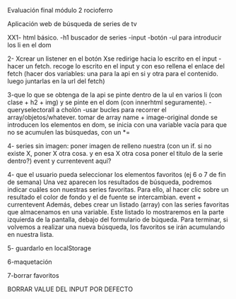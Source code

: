 Evaluación final módulo 2 rocioferro

Aplicación web de búsqueda de series de tv

XX1- html básico.
  -h1 buscador de series
  -input
  -botón
  -ul para introducir los li en el dom

2-
Xcrear un listener en el botón
Xse redirige hacia lo escrito en el input
-hacer un fetch. recoge lo escrito en el input y con eso rellena el enlace del fetch (hacer dos variables: una para la api en si y otra para el contenido. luego juntarlas en la url del fetch)

3-que lo que se obtenga de la api se pinte dentro de la ul en varios li (con clase + h2 + img) y se pinte en el dom (con innerhtml seguramente).
-queryselectorall a cholón
  -usar bucles para recorrer el array/objetos/whatever. tomar de array name + image-original
  donde se introducen los elementos en dom, se inicia con una variable vacía para que no se acumulen las búsquedas, con un *=

4- series sin imagen: poner imagen de relleno nuestra (con un if. si no existe X, poner X otra cosa. y en esa X otra cosa poner el titulo de la serie dentro?) event y currentevent aquí?


4- que el usuario pueda seleccionar los elementos favoritos (ej 6 o 7 de fin de semana)
Una vez aparecen los resultados de búsqueda, podremos indicar cuáles son nuestras series
favoritas. Para ello, al hacer clic sobre un resultado el color de fondo y el de fuente se
intercambian.
event + currentevent
Además, debes crear un listado (array) con las series favoritas que almacenamos en una variable.
Este listado lo mostraremos en la parte izquierda de la pantalla, debajo del formulario de búqueda.
Para terminar, si volvemos a realizar una nueva búsqueda, los favoritos se irán acumulando en
nuestra lista.

5- guardarlo en localStorage

6-maquetación

7-borrar favoritos

BORRAR VALUE DEL INPUT POR DEFECTO
